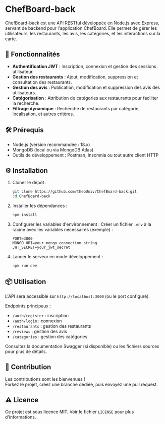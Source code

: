 
# ChefBoard-back

ChefBoard-back est une API RESTful développée en Node.js avec Express, servant de backend pour l'application ChefBoard. Elle permet de gérer les utilisateurs, les restaurants, les avis, les catégories, et les interactions sur la carte.

## 🚀 Fonctionnalités

- **Authentification JWT** : Inscription, connexion et gestion des sessions utilisateur.
- **Gestion des restaurants** : Ajout, modification, suppression et consultation des restaurants.
- **Gestion des avis** : Publication, modification et suppression des avis des utilisateurs.
- **Catégorisation** : Attribution de catégories aux restaurants pour faciliter la recherche.
- **Filtrage dynamique** : Recherche de restaurants par catégorie, localisation, et autres critères.

## 🛠️ Prérequis

- Node.js (version recommandée : 18.x)
- MongoDB (local ou via MongoDB Atlas)
- Outils de développement : Postman, Insomnia ou tout autre client HTTP

## ⚙️ Installation

1. Cloner le dépôt :
   ```bash
   git clone https://github.com/theoUniv/ChefBoard-back.git
   cd ChefBoard-back
   ```

2. Installer les dépendances :
   ```bash
   npm install
   ```

3. Configurer les variables d'environnement :
   Créer un fichier `.env` à la racine avec les variables nécessaires (exemple) :
   ```
   PORT=3000
   MONGO_URI=your_mongo_connection_string
   JWT_SECRET=your_jwt_secret
   ```

4. Lancer le serveur en mode développement :
   ```bash
   npm run dev
   ```

## 📦 Utilisation

L'API sera accessible sur `http://localhost:3000` (ou le port configuré).

Endpoints principaux :
- `/auth/register` : inscription
- `/auth/login` : connexion
- `/restaurants` : gestion des restaurants
- `/reviews` : gestion des avis
- `/categories` : gestion des catégories

Consultez la documentation Swagger (si disponible) ou les fichiers sources pour plus de détails.

## 📝 Contribution

Les contributions sont les bienvenues !  
Forkez le projet, créez une branche dédiée, puis envoyez une pull request.

## ⚠️ Licence

Ce projet est sous licence MIT. Voir le fichier `LICENSE` pour plus d'informations.
